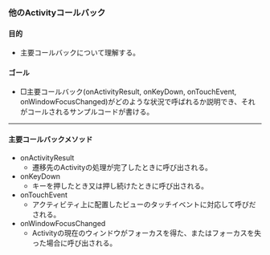 ### 他のActivityコールバック

#### 目的
* 主要コールバックについて理解する。

#### ゴール
* □主要コールバック(onActivityResult, onKeyDown, onTouchEvent, onWindowFocusChanged)がどのような状況で呼ばれるか説明でき、それがコールされるサンプルコードが書ける。

---
#### 主要コールバックメソッド
* onActivityResult
  * 遷移先のActivityの処理が完了したときに呼び出される。
* onKeyDown
  * キーを押したとき又は押し続けたときに呼び出される。
* onTouchEvent
  * アクティビティ上に配置したビューのタッチイベントに対応して呼びだされる。
* onWindowFocusChanged
  * Activityの現在のウィンドウがフォーカスを得た、またはフォーカスを失った場合に呼び出される。
